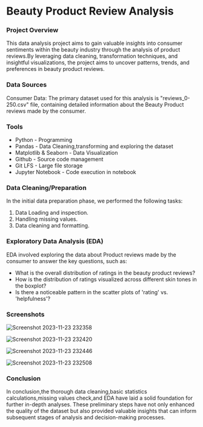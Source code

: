 # Beauty Product Review Analysis

### Project Overview

This data analysis project aims to gain valuable insights into consumer sentiments within the beauty industry through the analysis of product reviews.By leveraging data cleaning, transformation techniques, and insightful visualizations, the project aims to uncover patterns, trends, and preferences in beauty product reviews.

### Data Sources

Consumer Data: The primary dataset used for this analysis is "reviews_0-250.csv" file, containing detailed information about the Beauty Product reviews made by the consumer.

### Tools

- Python - Programming
- Pandas - Data Cleaning,transforming and exploring the dataset
- Matplotlib & Seaborn - Data Visualization
- Github - Source code management
- Git LFS - Large file storage
- Jupyter Notebook - Code execution in notebook

### Data Cleaning/Preparation

In the initial data preparation phase, we performed the following tasks:
1. Data Loading and inspection.
2. Handling missing values.
3. Data cleaning and formatting.

### Exploratory Data Analysis (EDA)

EDA involved exploring the data about Product reviews made by the consumer to answer the key questions, such as:

- What is the overall distribution of ratings in the beauty product reviews?
- How is the distribution of ratings visualized across different skin tones in the boxplot?
- Is there a noticeable pattern in the scatter plots of 'rating' vs. 'helpfulness'?

### Screenshots

![Screenshot 2023-11-23 232358](https://github.com/saurabh97-bot/Beauty-Product-Reviews-Analysis/assets/80028326/68b7ac92-34a6-49c3-9c88-a9df6b4006d9)

![Screenshot 2023-11-23 232420](https://github.com/saurabh97-bot/Beauty-Product-Reviews-Analysis/assets/80028326/5e8898af-4b5d-4ecc-b9da-1a406da5ec4c)

![Screenshot 2023-11-23 232446](https://github.com/saurabh97-bot/Beauty-Product-Reviews-Analysis/assets/80028326/be30a2bc-bc7e-44ca-961c-9f1a912ecc3e)

![Screenshot 2023-11-23 232508](https://github.com/saurabh97-bot/Beauty-Product-Reviews-Analysis/assets/80028326/b3dfcd3a-284a-4788-b2b3-57b80200d24f)


### Conclusion

In conclusion,the thorough data cleaning,basic statistics calculations,missing values check,and EDA have laid a solid foundation for further in-depth analyses. These preliminary steps have not only enhanced the quality of the dataset but also provided valuable insights that can inform subsequent stages of analysis and decision-making processes.






